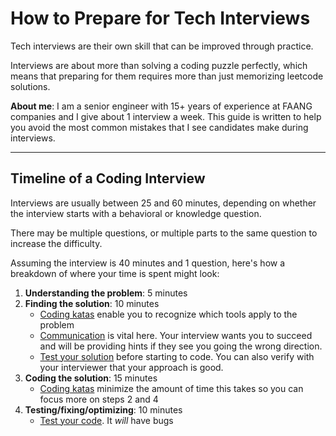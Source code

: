 # How to Prepare for Tech Interviews

Tech interviews are their own skill that can be improved through practice.

Interviews are about more than solving a coding puzzle perfectly, which means that preparing for them requires more than just memorizing leetcode solutions.

**About me**: I am a senior engineer with 15+ years of experience at FAANG companies and I give about 1 interview a week. This guide is written to help you avoid the most common mistakes that I see candidates make during interviews.

-----

## Timeline of a Coding Interview

Interviews are usually between 25 and 60 minutes, depending on whether the interview starts with a behavioral or knowledge question.

There may be multiple questions, or multiple parts to the same question to increase the difficulty.

Assuming the interview is 40 minutes and 1 question, here's how a breakdown of where your time is spent might look:

1. **Understanding the problem**: 5 minutes
2. **Finding the solution**: 10 minutes
    * [Coding katas](coding-katas) enable you to recognize which tools apply to the problem
    * [Communication](collaboration) is vital here. Your interview wants you to succeed and will be providing hints if they see you going the wrong direction.
    * [Test your solution](testing) before starting to code. You can also verify with your interviewer that your approach is good.
4. **Coding the solution**: 15 minutes
    * [Coding katas](coding-katas) minimize the amount of time this takes so you can focus more on steps 2 and 4
6. **Testing/fixing/optimizing**: 10 minutes
    * [Test your code](testing). It *will* have bugs

